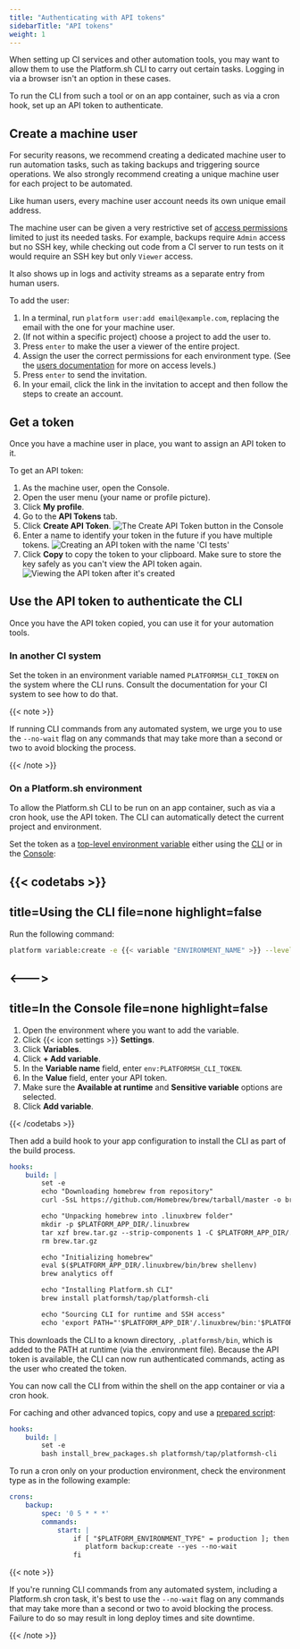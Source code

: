 ```yaml
---
title: "Authenticating with API tokens"
sidebarTitle: "API tokens"
weight: 1
---
```


When setting up CI services and other automation tools,
you may want to allow them to use the Platform.sh CLI to carry out certain tasks.
Logging in via a browser isn't an option in these cases.

To run the CLI from such a tool or on an app container, such as via a cron hook, set up an API token to authenticate.

## Create a machine user

For security reasons, we recommend creating a dedicated machine user to run automation tasks,
such as taking backups and triggering source operations.
We also strongly recommend creating a unique machine user for each project to be automated.

Like human users, every machine user account needs its own unique email address.

The machine user can be given a very restrictive set of [access permissions](../users.md) limited to just its needed tasks.
For example, backups require `Admin` access but no SSH key,
while checking out code from a CI server to run tests on it would require an SSH key but only `Viewer` access.

It also shows up in logs and activity streams as a separate entry from human users.

To add the user:

1. In a terminal, run `platform user:add email@example.com`, replacing the email with the one for your machine user.
1. (If not within a specific project) choose a project to add the user to.
1. Press `enter` to make the user a viewer of the entire project.
1. Assign the user the correct permissions for each environment type.
   (See the [users documentation](/administration/users.md) for more on access levels.)
1. Press `enter` to send the invitation.
1. In your email, click the link in the invitation to accept and then follow the steps to create an account.

## Get a token

Once you have a machine user in place, you want to assign an API token to it.

To get an API token:

1. As the machine user, open the Console.
2. Open the user menu (your name or profile picture).
3. Click **My profile**.
4. Go to the **API Tokens** tab.
5. Click **Create API Token**.
   ![The Create API Token button in the Console](/images/management-console/api-tokens-new.png "0.6")
6. Enter a name to identify your token in the future if you have multiple tokens.
   ![Creating an API token with the name 'CI tests'](/images/management-console/api-tokens-name.png "0.6")
7. Click **Copy** to copy the token to your clipboard.
   Make sure to store the key safely as you can't view the API token again.
   ![Viewing the API token after it's created](/images/management-console/api-tokens-view.png "0.6")

## Use the API token to authenticate the CLI

Once you have the API token copied, you can use it for your automation tools.

### In another CI system

Set the token in an environment variable named `PLATFORMSH_CLI_TOKEN` on the system where the CLI runs.
Consult the documentation for your CI system to see how to do that.

{{< note >}}

If running CLI commands from any automated system,
we urge you to use the `--no-wait` flag on any commands that may take more than a second or two to avoid blocking the process.

{{< /note >}}

### On a Platform.sh environment

To allow the Platform.sh CLI to be run on an app container, such as via a cron hook, use the API token.
The CLI can automatically detect the current project and environment.

Set the token as a [top-level environment variable](../../development/variables/_index.md#top-level-environment-variables)
either using the [CLI](../cli/_index.md) or in the [Console](../web/_index.md):

{{< codetabs >}}
---
title=Using the CLI
file=none
highlight=false
---

Run the following command:

```bash
platform variable:create -e {{< variable "ENVIRONMENT_NAME" >}} --level environment --prefix 'env:' --name PLATFORMSH_CLI_TOKEN --sensitive true --value '{{< variable "API_TOKEN" >}}' --json false --enabled true --inheritable false --visible-build true --visible-runtime true
```

<--->
---
title=In the Console
file=none
highlight=false
---

1. Open the environment where you want to add the variable.
2. Click {{< icon settings >}} **Settings**.
3. Click **Variables**.
4. Click **+ Add variable**.
5. In the **Variable name** field, enter `env:PLATFORMSH_CLI_TOKEN`.
6. In the **Value** field, enter your API token.
7. Make sure the **Available at runtime** and **Sensitive variable** options are selected.
8. Click **Add variable**.

{{< /codetabs >}}

Then add a build hook to your app configuration to install the CLI as part of the build process.

```yaml {location=".platform.app.yaml"}
hooks:
    build: |
        set -e
        echo "Downloading homebrew from repository"
        curl -SsL https://github.com/Homebrew/brew/tarball/master -o brew.tar.gz

        echo "Unpacking homebrew into .linuxbrew folder"
        mkdir -p $PLATFORM_APP_DIR/.linuxbrew
        tar xzf brew.tar.gz --strip-components 1 -C $PLATFORM_APP_DIR/.linuxbrew/
        rm brew.tar.gz

        echo "Initializing homebrew"
        eval $($PLATFORM_APP_DIR/.linuxbrew/bin/brew shellenv)
        brew analytics off

        echo "Installing Platform.sh CLI"
        brew install platformsh/tap/platformsh-cli

        echo "Sourcing CLI for runtime and SSH access"
        echo 'export PATH="'$PLATFORM_APP_DIR'/.linuxbrew/bin:'$PLATFORM_APP_DIR'/.linuxbrew/sbin${PATH+:$PATH}";' >> $PLATFORM_APP_DIR/.environment
```

This downloads the CLI to a known directory, `.platformsh/bin`,
which is added to the PATH at runtime (via the .environment file).
Because the API token is available, the CLI can now run authenticated commands,
acting as the user who created the token.

You can now call the CLI from within the shell on the app container or via a cron hook.

For caching and other advanced topics,
copy and use a [prepared script](https://github.com/matthiaz/platformsh-tools/blob/master/install_brew_packages.sh):

```yaml {location=".platform.app.yaml"}
hooks:
    build: |
        set -e
        bash install_brew_packages.sh platformsh/tap/platformsh-cli
```

To run a cron only on your production environment, check the environment type as in the following example:

```yaml
crons:
    backup:
        spec: '0 5 * * *'
        commands:
            start: |
                if [ "$PLATFORM_ENVIRONMENT_TYPE" = production ]; then
                   platform backup:create --yes --no-wait
                fi
```

{{< note >}}

If you're running CLI commands from any automated system, including a Platform.sh cron task,
it's best to use the `--no-wait` flag on any commands that may take more than a second or two to avoid blocking the process.
Failure to do so may result in long deploy times and site downtime.

{{< /note >}}

